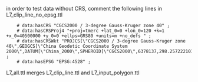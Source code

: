 in order to test data without CRS, comment the following lines in L7_clip_line_no_epsg.ttl
```
    # data:hasCRS "CGCS2000 / 3-degree Gauss-Kruger zone 40" ;
    # data:hasCRSProj4 "+proj=tmerc +lat_0=0 +lon_0=120 +k=1 +x_0=40500000 +y_0=0 +ellps=GRS80 +units=m +no_defs " ;
    # data:hasCRSWkt "PROJCS[\"CGCS2000 / 3-degree Gauss-Kruger zone 40\",GEOGCS[\"China Geodetic Coordinate System 2000\",DATUM[\"China_2000\",SPHEROID[\"CGCS2000\",6378137,298.257222101,AUTHORITY[\"EPSG\",\"1024\"]],AUTHORITY[\"EPSG\",\"1043\"]],PRIMEM[\"Greenwich\",0,AUTHORITY[\"EPSG\",\"8901\"]],UNIT[\"degree\",0.0174532925199433,AUTHORITY[\"EPSG\",\"9122\"]],AUTHORITY[\"EPSG\",\"4490\"]],PROJECTION[\"Transverse_Mercator\"],PARAMETER[\"latitude_of_origin\",0],PARAMETER[\"central_meridian\",120],PARAMETER[\"scale_factor\",1],PARAMETER[\"false_easting\",40500000],PARAMETER[\"false_northing\",0],UNIT[\"metre\",1,AUTHORITY[\"EPSG\",\"9001\"]],AUTHORITY[\"EPSG\",\"4528\"]]" ;
    # data:hasEPSG "EPSG:4528" ;
```

L7_all.ttl merges L7_clip_line.ttl and L7_input_polygon.ttl
